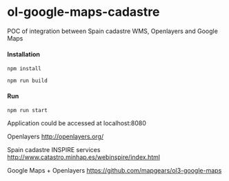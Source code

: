 # ol-google-maps-cadastre

POC of integration between Spain cadastre WMS, Openlayers and Google Maps

#### Installation


```
npm install

npm run build
```

#### Run 

```
npm run start
```

Application could be accessed at localhost:8080

Openlayers http://openlayers.org/

Spain cadastre INSPIRE services http://www.catastro.minhap.es/webinspire/index.html

Google Maps + Openlayers https://github.com/mapgears/ol3-google-maps
